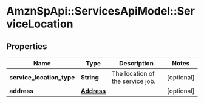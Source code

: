 # AmznSpApi::ServicesApiModel::ServiceLocation

## Properties
Name | Type | Description | Notes
------------ | ------------- | ------------- | -------------
**service_location_type** | **String** | The location of the service job. | [optional] 
**address** | [**Address**](Address.md) |  | [optional] 

